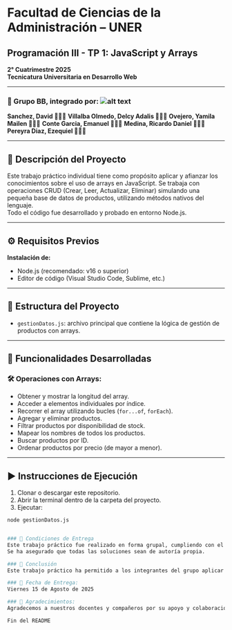 # Facultad de Ciencias de la Administración – UNER  
## Programación III - TP 1: JavaScript y Arrays  
**2° Cuatrimestre 2025**  
**Tecnicatura Universitaria en Desarrollo Web**  

---

### 📌 Grupo BB, integrado por: ![alt text](image.png) 
**Sanchez, David                👨🏻‍💻**
**Villalba Olmedo, Delcy Adalis 👨🏻‍💻**
**Ovejero, Yamila Mailen        👨🏻‍💻**
**Conte Garcia, Emanuel         👨🏻‍💻**
**Medina, Ricardo Daniel        👨🏻‍💻**
**Pereyra Diaz, Ezequiel        👨🏻‍💻**

---

## 📜 Descripción del Proyecto  
Este trabajo práctico individual tiene como propósito aplicar y afianzar los conocimientos sobre el uso de arrays en JavaScript. Se trabaja con operaciones CRUD (Crear, Leer, Actualizar, Eliminar) simulando una pequeña base de datos de productos, utilizando métodos nativos del lenguaje.  
Todo el código fue desarrollado y probado en entorno Node.js.

---

## ⚙️ Requisitos Previos  
**Instalación de:**
- Node.js (recomendado: v16 o superior)  
- Editor de código (Visual Studio Code, Sublime, etc.)

---

## 📂 Estructura del Proyecto  

- `gestionDatos.js`: archivo principal que contiene la lógica de gestión de productos con arrays.

---

## 📜 Funcionalidades Desarrolladas

### 🛠 Operaciones con Arrays:
- Obtener y mostrar la longitud del array.
- Acceder a elementos individuales por índice.
- Recorrer el array utilizando bucles (`for...of`, `forEach`).
- Agregar y eliminar productos.
- Filtrar productos por disponibilidad de stock.
- Mapear los nombres de todos los productos.
- Buscar productos por ID.
- Ordenar productos por precio (de mayor a menor).

---

## ▶️ Instrucciones de Ejecución

1. Clonar o descargar este repositorio.
2. Abrir la terminal dentro de la carpeta del proyecto.
3. Ejecutar:

```bash
node gestionDatos.js


### 🔹 Condiciones de Entrega
Este trabajo práctico fue realizado en forma grupal, cumpliendo con el mínimo de 4 y máximo de 6 integrantes.
Se ha asegurado que todas las soluciones sean de autoría propia.

### 📖 Conclusión
Este trabajo práctico ha permitido a los integrantes del grupo aplicar y consolidar los conocimientos adquiridos en la materia, desarrollando habilidades en la manipulación de arrays en JavaScript y en la gestión de datos en un entorno de programación.

### 📅 Fecha de Entrega: 
Viernes 15 de Agosto de 2025

### 🙌 Agradecimientos: 
Agradecemos a nuestros docentes y compañeros por su apoyo y colaboración durante el desarrollo de este trabajo práctico.

Fin del README
